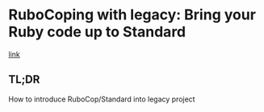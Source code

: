 # RuboCoping with legacy: Bring your Ruby code up to Standard

[link](https://evilmartians.com/chronicles/rubocoping-with-legacy-bring-your-ruby-code-up-to-standard)

## TL;DR

How to introduce RuboCop/Standard into legacy project
